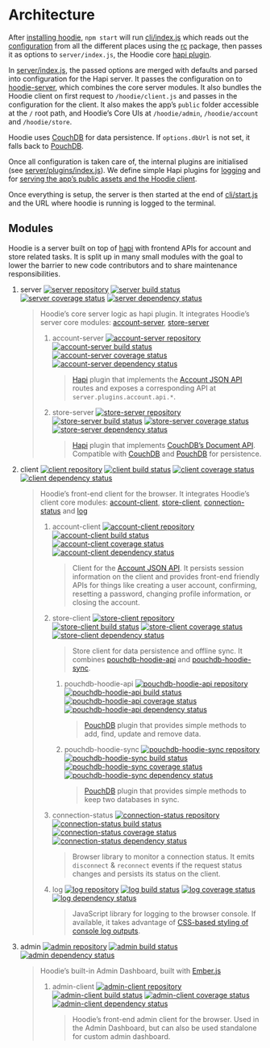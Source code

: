 Architecture
============

After [installing hoodie](../guides/quickstart.html), `npm start` will
run
[cli/index.js](https://github.com/hoodiehq/hoodie/blob/master/cli/index.js)
which reads out the [configuration](../guides/configuration.html) from
all the different places using the
[rc](https://www.npmjs.com/package/rc) package, then passes it as
options to `server/index.js`, the Hoodie core [hapi
plugin](http://hapijs.com).

In
[server/index.js](https://github.com/hoodiehq/hoodie/blob/master/server/index.js),
the passed options are merged with defaults and parsed into
configuration for the Hapi server. It passes the configuration on to
[hoodie-server](https://github.com/hoodiehq/hoodie-server#readme), which
combines the core server modules. It also bundles the Hoodie client on
first request to `/hoodie/client.js` and passes in the configuration for
the client. It also makes the app’s `public` folder accessible at the
`/` root path, and Hoodie’s Core UIs at `/hoodie/admin`,
`/hoodie/account` and `/hoodie/store`.

Hoodie uses [CouchDB](https://couchdb.apache.org/) for data persistence.
If `options.dbUrl` is not set, it falls back to
[PouchDB](https://pouchdb.com/).

Once all configuration is taken care of, the internal plugins are
initialised (see
[server/plugins/index.js](https://github.com/hoodiehq/hoodie/blob/master/server/plugins/index.js)).
We define simple Hapi plugins for
[logging](https://github.com/hoodiehq/hoodie/blob/master/server/plugins/logger.js)
and for [serving the app’s public assets and the Hoodie
client](https://github.com/hoodiehq/hoodie/blob/master/server/plugins/public.js).

Once everything is setup, the server is then started at the end of
[cli/start.js](https://github.com/hoodiehq/hoodie/blob/master/cli/index.js)
and the URL where hoodie is running is logged to the terminal.

Modules
-------

Hoodie is a server built on top of [hapi](http://hapijs.com) with
frontend APIs for account and store related tasks. It is split up in
many small modules with the goal to lower the barrier to new code
contributors and to share maintenance responsibilities.

1.  server [![server
    repository](https://assets-cdn.github.com/images/icons/emoji/octocat.png)](https://github.com/hoodiehq/hoodie-server#readme)
    [![server build
    status](https://travis-ci.org/hoodiehq/hoodie-server.svg?branch=master)](https://travis-ci.org/hoodiehq/hoodie-server)
    [![server coverage
    status](https://coveralls.io/repos/hoodiehq/hoodie-server/badge.svg?branch=master)](https://coveralls.io/r/hoodiehq/hoodie-server?branch=master)
    [![server dependency
    status](https://david-dm.org/hoodiehq/hoodie-server.svg)](https://david-dm.org/hoodiehq/hoodie-server)

    > Hoodie’s core server logic as hapi plugin. It integrates Hoodie’s
    > server core modules:
    > [account-server](https://github.com/hoodiehq/hoodie-account-server),
    > [store-server](https://github.com/hoodiehq/hoodie-store-server)
    >
    > 1.  account-server [![account-server
    >     repository](https://assets-cdn.github.com/images/icons/emoji/octocat.png)](https://github.com/hoodiehq/hoodie-account-server#readme)
    >     [![account-server build
    >     status](https://api.travis-ci.org/hoodiehq/hoodie-account-server.svg?branch=master)](https://travis-ci.org/hoodiehq/hoodie-account-server)
    >     [![account-server coverage
    >     status](https://coveralls.io/repos/hoodiehq/hoodie-account-server/badge.svg?branch=master)](https://coveralls.io/r/hoodiehq/hoodie-account-server?branch=master)
    >     [![account-server dependency
    >     status](https://david-dm.org/hoodiehq/hoodie-account-server.svg)](https://david-dm.org/hoodiehq/hoodie-account-server)
    >
    >     > [Hapi](http://hapijs.com/) plugin that implements the
    >     > [Account JSON API](http://docs.accountjsonapi.apiary.io)
    >     > routes and exposes a corresponding API at
    >     > `server.plugins.account.api.*`.
    >
    > 2.  store-server [![store-server
    >     repository](https://assets-cdn.github.com/images/icons/emoji/octocat.png)](https://github.com/hoodiehq/hoodie-store-server#readme)
    >     [![store-server build
    >     status](https://travis-ci.org/hoodiehq/hoodie-store-server.svg?branch=master)](https://travis-ci.org/hoodiehq/hoodie-store-server)
    >     [![store-server coverage
    >     status](https://coveralls.io/repos/hoodiehq/hoodie-store-server/badge.svg?branch=master)](https://coveralls.io/r/hoodiehq/hoodie-store-server?branch=master)
    >     [![store-server dependency
    >     status](https://david-dm.org/hoodiehq/hoodie-store-server.svg)](https://david-dm.org/hoodiehq/hoodie-store-server)
    >
    >     > [Hapi](http://hapijs.com/) plugin that implements [CouchDB’s
    >     > Document
    >     > API](https://wiki.apache.org/couchdb/HTTP_Document_API).
    >     > Compatible with [CouchDB](https://couchdb.apache.org/) and
    >     > [PouchDB](https://pouchdb.com/) for persistence.
    >
2.  client [![client
    repository](https://assets-cdn.github.com/images/icons/emoji/octocat.png)](https://github.com/hoodiehq/hoodie-client#readme)
    [![client build
    status](https://travis-ci.org/hoodiehq/hoodie-client.svg?branch=master)](https://travis-ci.org/hoodiehq/hoodie-client)
    [![client coverage
    status](https://coveralls.io/repos/hoodiehq/hoodie-client/badge.svg?branch=master)](https://coveralls.io/r/hoodiehq/hoodie-client?branch=master)
    [![client dependency
    status](https://david-dm.org/hoodiehq/hoodie-client.svg)](https://david-dm.org/hoodiehq/hoodie-client)

    > Hoodie’s front-end client for the browser. It integrates Hoodie’s
    > client core modules:
    > [account-client](https://github.com/hoodiehq/hoodie-account-client),
    > [store-client](https://github.com/hoodiehq/hoodie-store-client),
    > [connection-status](https://github.com/hoodiehq/hoodie-connection-status)
    > and [log](https://github.com/hoodiehq/hoodie-log)
    >
    > 1.  account-client [![account-client
    >     repository](https://assets-cdn.github.com/images/icons/emoji/octocat.png)](https://github.com/hoodiehq/hoodie-account-client#readme)
    >     [![account-client build
    >     status](https://travis-ci.org/hoodiehq/hoodie-account-client.svg?branch=master)](https://travis-ci.org/hoodiehq/hoodie-account-client)
    >     [![account-client coverage
    >     status](https://coveralls.io/repos/hoodiehq/hoodie-account-client/badge.svg?branch=master)](https://coveralls.io/r/hoodiehq/hoodie-account-client?branch=master)
    >     [![account-client dependency
    >     status](https://david-dm.org/hoodiehq/hoodie-account-client.svg)](https://david-dm.org/hoodiehq/hoodie-account-client)
    >
    >     > Client for the [Account JSON
    >     > API](http://docs.accountjsonapi.apiary.io). It persists
    >     > session information on the client and provides front-end
    >     > friendly APIs for things like creating a user account,
    >     > confirming, resetting a password, changing profile
    >     > information, or closing the account.
    >
    > 2.  store-client [![store-client
    >     repository](https://assets-cdn.github.com/images/icons/emoji/octocat.png)](https://github.com/hoodiehq/hoodie-store-client#readme)
    >     [![store-client build
    >     status](https://travis-ci.org/hoodiehq/hoodie-store-client.svg?branch=master)](https://travis-ci.org/hoodiehq/hoodie-store-client)
    >     [![store-client coverage
    >     status](https://coveralls.io/repos/hoodiehq/hoodie-store-client/badge.svg?branch=master)](https://coveralls.io/r/hoodiehq/hoodie-store-client?branch=master)
    >     [![store-client dependency
    >     status](https://david-dm.org/hoodiehq/hoodie-store-client.svg)](https://david-dm.org/hoodiehq/hoodie-store-client)
    >
    >     > Store client for data persistence and offline sync. It
    >     > combines
    >     > [pouchdb-hoodie-api](https://github.com/hoodiehq/pouchdb-hoodie-api)
    >     > and
    >     > [pouchdb-hoodie-sync](https://github.com/hoodiehq/pouchdb-hoodie-sync).
    >
    >     1.  pouchdb-hoodie-api [![pouchdb-hoodie-api
    >         repository](https://assets-cdn.github.com/images/icons/emoji/octocat.png)](https://github.com/hoodiehq/pouchdb-hoodie-api#readme)
    >         [![pouchdb-hoodie-api build
    >         status](https://travis-ci.org/hoodiehq/pouchdb-hoodie-api.svg?branch=master)](https://travis-ci.org/hoodiehq/pouchdb-hoodie-api)
    >         [![pouchdb-hoodie-api coverage
    >         status](https://coveralls.io/repos/hoodiehq/pouchdb-hoodie-api/badge.svg?branch=master)](https://coveralls.io/r/hoodiehq/pouchdb-hoodie-api?branch=master)
    >         [![pouchdb-hoodie-api dependency
    >         status](https://david-dm.org/hoodiehq/pouchdb-hoodie-api.svg)](https://david-dm.org/hoodiehq/pouchdb-hoodie-api)
    >
    >         > [PouchDB](https://pouchdb.com) plugin that provides
    >         > simple methods to add, find, update and remove data.
    >
    >     2.  pouchdb-hoodie-sync [![pouchdb-hoodie-sync
    >         repository](https://assets-cdn.github.com/images/icons/emoji/octocat.png)](https://github.com/hoodiehq/pouchdb-hoodie-sync#readme)
    >         [![pouchdb-hoodie-sync build
    >         status](https://travis-ci.org/hoodiehq/pouchdb-hoodie-sync.svg?branch=master)](https://travis-ci.org/hoodiehq/pouchdb-hoodie-sync)
    >         [![pouchdb-hoodie-sync coverage
    >         status](https://coveralls.io/repos/hoodiehq/pouchdb-hoodie-sync/badge.svg?branch=master)](https://coveralls.io/r/hoodiehq/pouchdb-hoodie-sync?branch=master)
    >         [![pouchdb-hoodie-sync dependency
    >         status](https://david-dm.org/hoodiehq/pouchdb-hoodie-sync.svg)](https://david-dm.org/hoodiehq/pouchdb-hoodie-sync)
    >
    >         > [PouchDB](https://pouchdb.com) plugin that provides
    >         > simple methods to keep two databases in sync.
    >
    > 3.  connection-status [![connection-status
    >     repository](https://assets-cdn.github.com/images/icons/emoji/octocat.png)](https://github.com/hoodiehq/hoodie-connection-status#readme)
    >     [![connection-status build
    >     status](https://travis-ci.org/hoodiehq/hoodie-connection-status.svg?branch=master)](https://travis-ci.org/hoodiehq/hoodie-connection-status)
    >     [![connection-status coverage
    >     status](https://coveralls.io/repos/hoodiehq/hoodie-connection-status/badge.svg?branch=master)](https://coveralls.io/r/hoodiehq/hoodie-connection-status?branch=master)
    >     [![connection-status dependency
    >     status](https://david-dm.org/hoodiehq/hoodie-connection-status.svg)](https://david-dm.org/hoodiehq/hoodie-connection-status)
    >
    >     > Browser library to monitor a connection status. It emits
    >     > `disconnect` & `reconnect` events if the request status
    >     > changes and persists its status on the client.
    >
    > 4.  log [![log
    >     repository](https://assets-cdn.github.com/images/icons/emoji/octocat.png)](https://github.com/hoodiehq/hoodie-log#readme)
    >     [![log build
    >     status](https://travis-ci.org/hoodiehq/hoodie-log.svg?branch=master)](https://travis-ci.org/hoodiehq/hoodie-log)
    >     [![log coverage
    >     status](https://coveralls.io/repos/hoodiehq/hoodie-log/badge.svg?branch=master)](https://coveralls.io/r/hoodiehq/hoodie-log?branch=master)
    >     [![log dependency
    >     status](https://david-dm.org/hoodiehq/hoodie-log.svg)](https://david-dm.org/hoodiehq/hoodie-log)
    >
    >     > JavaScript library for logging to the browser console. If
    >     > available, it takes advantage of [CSS-based styling of
    >     > console log
    >     > outputs](https://developer.mozilla.org/en-US/docs/Web/API/Console#Styling_console_output).
    >
3.  admin [![admin
    repository](https://assets-cdn.github.com/images/icons/emoji/octocat.png)](https://github.com/hoodiehq/hoodie-admin#readme)
    [![admin build
    status](https://travis-ci.org/hoodiehq/hoodie-admin.svg?branch=master)](https://travis-ci.org/hoodiehq/hoodie-admin)
    [![admin dependency
    status](https://david-dm.org/hoodiehq/hoodie-admin.svg)](https://david-dm.org/hoodiehq/hoodie-admin)

    > Hoodie’s built-in Admin Dashboard, built with
    > [Ember.js](http://emberjs.com)
    >
    > 1.  admin-client [![admin-client
    >     repository](https://assets-cdn.github.com/images/icons/emoji/octocat.png)](https://github.com/hoodiehq/hoodie-admin-client#readme)
    >     [![admin-client build
    >     status](https://travis-ci.org/hoodiehq/hoodie-admin-client.svg?branch=master)](https://travis-ci.org/hoodiehq/hoodie-admin-client)
    >     [![admin-client coverage
    >     status](https://coveralls.io/repos/hoodiehq/hoodie-admin-client/badge.svg?branch=master)](https://coveralls.io/r/hoodiehq/hoodie-admin-client?branch=master)
    >     [![admin-client dependency
    >     status](https://david-dm.org/hoodiehq/hoodie-admin-client.svg)](https://david-dm.org/hoodiehq/hoodie-account-client)
    >
    >     > Hoodie’s front-end admin client for the browser. Used in the
    >     > Admin Dashboard, but can also be used standalone for custom
    >     > admin dashboard.
    >

